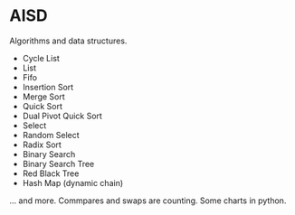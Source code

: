 # AISD
Algorithms and data structures.

- Cycle List
- List
- Fifo
- Insertion Sort
- Merge Sort
- Quick Sort
- Dual Pivot Quick Sort
- Select
- Random Select
- Radix Sort
- Binary Search
- Binary Search Tree
- Red Black Tree
- Hash Map (dynamic chain)


... and more.
Commpares and swaps are counting. Some charts in python.

